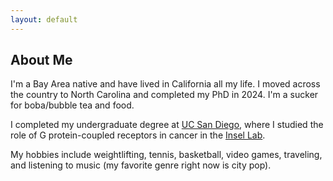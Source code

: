 ```yaml
---
layout: default
---
```


## About Me

I'm a Bay Area native and have lived in California all my life. I moved across the country to North Carolina and completed my PhD in 2024. I'm a sucker for boba/bubble tea and food.   

I completed my undergraduate degree at [UC San Diego](http://ucsd.edu), where I studied the role of G protein-coupled receptors in cancer in the [Insel Lab](http://insellab.ucsd.edu).   

My hobbies include weightlifting, tennis, basketball, video games, traveling, and listening to music (my favorite genre right now is city pop).
